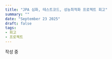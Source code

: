 ```yaml
---
title: "JPA 심화, 테스트코드, 성능최적화 프로젝트 회고"
summary: ""
date: "September 23 2025"
draft: false
tags:
- 회고
- 프로젝트
---
```


작성 중